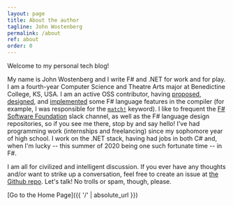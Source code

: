 ```yaml
---
layout: page
title: About the author
tagline: John Wostenberg
permalink: /about
ref: about
order: 0
---
```


Welcome to my personal tech blog!

My name is John Wostenberg and I write F# and
.NET for work and for play. I am a fourth-year Computer Science and Theatre Arts
major at Benedictine College, KS, USA. I am an active OSS contributor, having [proposed][my-proposals], [designed][my-rfcs], and [implemented][my-prs] some F# language features in the compiler (for example, I was responsible for the [`match!`][match-bang-pr] keyword). I like to frequent the [F# Software Foundation][fssf] slack channel, as well as the F# language design repositories, so if you see me there, stop by and say hello! I've had programming work (internships and freelancing) since my sophomore year of high school. I work on the .NET stack, having had jobs in both C# and, when I'm lucky -- this summer of 2020 being one such fortunate time -- in F#.

I am all for civilized and intelligent discussion. If you ever have any thoughts and/or want to strike up a conversation, feel free to create an issue at [the Github repo](https://github.com/jwosty/jwosty.github.io/issues). Let's talk! No trolls or spam, though, please.

[my-proposals]:     https://github.com/fsharp/fslang-suggestions/issues?q=is%3Aissue+author%3Ajwosty
[my-rfcs]:          https://github.com/fsharp/fslang-design/issues?q=is%3Aissue+author%3Ajwosty
[my-prs]:           https://github.com/dotnet/fsharp/pulls?utf8=.&q=is:pr+author:jwosty
[match-bang-pr]:    https://github.com/dotnet/fsharp/pulls?q=is%3Apr+author%3Ajwosty
[fssf]:             https://fsharp.org/

[Go to the Home Page]({{ '/' | absolute_url }})